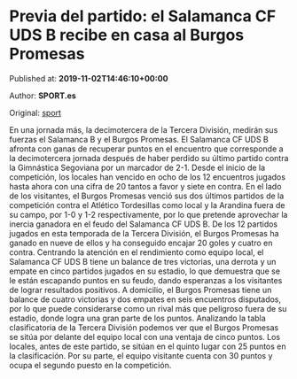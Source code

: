 
# Previa del partido: el Salamanca CF UDS B recibe en casa al Burgos Promesas

Published at: **2019-11-02T14:46:10+00:00**

Author: **SPORT.es**

Original: [sport](https://www.sport.es/es/noticias/tercera-division/previa-del-partido-el-salamanca-cf-uds-b-recibe-en-casa-al-burgos-promesas-7711570)

En una jornada más, la decimotercera de la Tercera División, medirán sus fuerzas el Salamanca B y el Burgos Promesas.
El Salamanca CF UDS B afronta con ganas de recuperar puntos en el encuentro que corresponde a la decimotercera jornada después de haber perdido su último partido contra la Gimnástica Segoviana por un marcador de 2-1. Desde el inicio de la competición, los locales han vencido en ocho de los 12 encuentros jugados hasta ahora con una cifra de 20 tantos a favor y siete en contra.
En el lado de los visitantes, el Burgos Promesas venció sus dos últimos partidos de la competición contra el Atlético Tordesillas como local y la Arandina fuera de su campo, por 1-0 y 1-2 respectivamente, por lo que pretende aprovechar la inercia ganadora en el feudo del Salamanca CF UDS B. De los 12 partidos jugados en esta temporada de la Tercera División, el Burgos Promesas ha ganado en nueve de ellos y ha conseguido encajar 20 goles y cuatro en contra.
Centrando la atención en el rendimiento como equipo local, el Salamanca CF UDS B tiene un balance de tres victorias, una derrota y un empate en cinco partidos jugados en su estadio, lo que demuestra que se le están escapando puntos en su feudo, dando esperanzas a los visitantes de lograr resultados positivos. A domicilio, el Burgos Promesas tiene un balance de cuatro victorias y dos empates en seis encuentros disputados, por lo que puede considerarse como un rival más que peligroso fuera de su estadio, donde logra una gran parte de los puntos.
Analizando la tabla clasificatoria de la Tercera División podemos ver que el Burgos Promesas se sitúa por delante del equipo local con una ventaja de cinco puntos. Los locales, antes de este partido, se sitúan en el quinto lugar con 25 puntos en la clasificación. Por su parte, el equipo visitante cuenta con 30 puntos y ocupa el segundo puesto en la competición.
